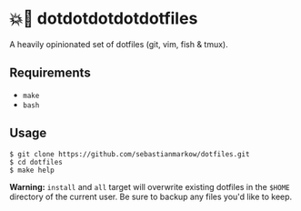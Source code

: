 # 💥🔫 dotdotdotdotdotfiles

A heavily opinionated set of dotfiles (git, vim, fish & tmux).

## Requirements

* `make`
* `bash`

## Usage

    $ git clone https://github.com/sebastianmarkow/dotfiles.git
    $ cd dotfiles
    $ make help

**Warning:** `install` and `all` target will overwrite existing dotfiles in the
`$HOME` directory of the current user. Be sure to backup any files you'd like to
keep.
